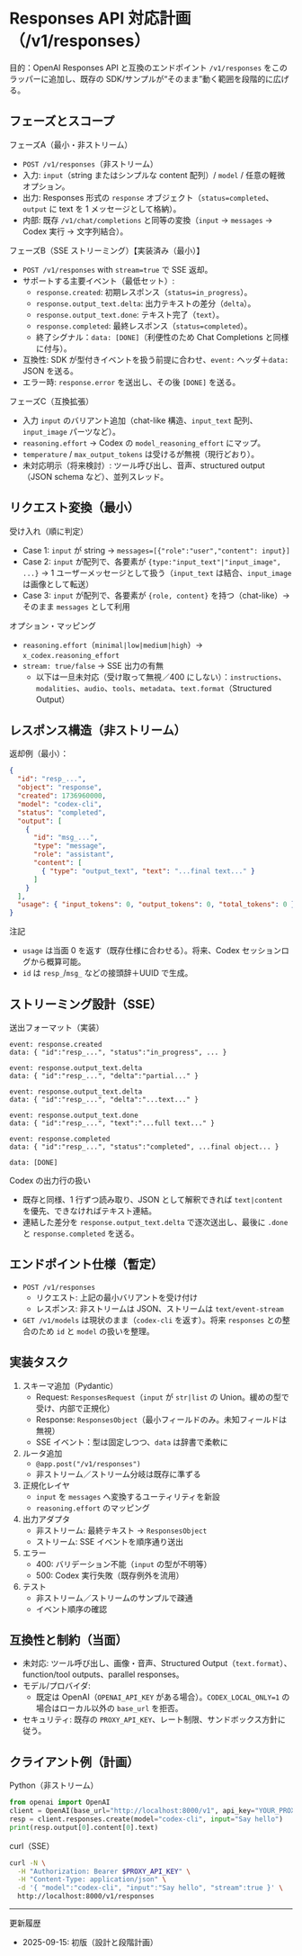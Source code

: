 # Responses API 対応計画（/v1/responses）

目的：OpenAI Responses API と互換のエンドポイント `/v1/responses` をこのラッパーに追加し、既存の SDK/サンプルが“そのまま”動く範囲を段階的に広げる。

## フェーズとスコープ

フェーズA（最小・非ストリーム）
- `POST /v1/responses`（非ストリーム）
- 入力: `input`（string またはシンプルな content 配列）/ `model` / 任意の軽微オプション。
- 出力: Responses 形式の `response` オブジェクト（`status=completed`、`output` に text を 1 メッセージとして格納）。
- 内部: 既存 `/v1/chat/completions` と同等の変換（`input` → `messages` → Codex 実行 → 文字列結合）。

フェーズB（SSE ストリーミング）【実装済み（最小）】
- `POST /v1/responses` with `stream=true` で SSE 返却。
- サポートする主要イベント（最低セット）:
  - `response.created`: 初期レスポンス（`status=in_progress`）。
  - `response.output_text.delta`: 出力テキストの差分（`delta`）。
  - `response.output_text.done`: テキスト完了（`text`）。
  - `response.completed`: 最終レスポンス（`status=completed`）。
  - 終了シグナル：`data: [DONE]`（利便性のため Chat Completions と同様に付与）。
- 互換性: SDK が型付きイベントを扱う前提に合わせ、`event:` ヘッダ＋`data:` JSON を送る。
- エラー時: `response.error` を送出し、その後 `[DONE]` を送る。

フェーズC（互換拡張）
- 入力 `input` のバリアント追加（chat-like 構造、`input_text` 配列、`input_image` パーツなど）。
- `reasoning.effort` → Codex の `model_reasoning_effort` にマップ。
- `temperature` / `max_output_tokens` は受けるが無視（現行どおり）。
- 未対応明示（将来検討）: ツール呼び出し、音声、structured output（JSON schema など）、並列スレッド。

## リクエスト変換（最小）

受け入れ（順に判定）
- Case 1: `input` が string → `messages=[{"role":"user","content": input}]`
 - Case 2: `input` が配列で、各要素が `{type:"input_text"|"input_image", ...}` → 1 ユーザーメッセージとして扱う（`input_text` は結合、`input_image` は画像として転送）
- Case 3: `input` が配列で、各要素が `{role, content}` を持つ（chat-like）→ そのまま `messages` として利用

オプション・マッピング
- `reasoning.effort`（`minimal|low|medium|high`）→ `x_codex.reasoning_effort`
- `stream: true/false` → SSE 出力の有無
  - 以下は一旦未対応（受け取って無視／400 にしない）：`instructions`、`modalities`、`audio`、`tools`、`metadata`、`text.format`（Structured Output）

## レスポンス構造（非ストリーム）

返却例（最小）：

```json
{
  "id": "resp_...",
  "object": "response",
  "created": 1736960000,
  "model": "codex-cli",
  "status": "completed",
  "output": [
    {
      "id": "msg_...",
      "type": "message",
      "role": "assistant",
      "content": [
        { "type": "output_text", "text": "...final text..." }
      ]
    }
  ],
  "usage": { "input_tokens": 0, "output_tokens": 0, "total_tokens": 0 }
}
```

注記
- `usage` は当面 0 を返す（既存仕様に合わせる）。将来、Codex セッションログから概算可能。
- `id` は `resp_`/`msg_` などの接頭辞＋UUID で生成。

## ストリーミング設計（SSE）

送出フォーマット（実装）

```
event: response.created
data: { "id":"resp_...", "status":"in_progress", ... }

event: response.output_text.delta
data: { "id":"resp_...", "delta":"partial..." }

event: response.output_text.delta
data: { "id":"resp_...", "delta":"...text..." }

event: response.output_text.done
data: { "id":"resp_...", "text":"...full text..." }

event: response.completed
data: { "id":"resp_...", "status":"completed", ...final object... }

data: [DONE]
```

Codex の出力行の扱い
- 既存と同様、1 行ずつ読み取り、JSON として解釈できれば `text|content` を優先、できなければテキスト連結。
- 連結した差分を `response.output_text.delta` で逐次送出し、最後に `.done` と `response.completed` を送る。

## エンドポイント仕様（暫定）

- `POST /v1/responses`
  - リクエスト: 上記の最小バリアントを受け付け
  - レスポンス: 非ストリームは JSON、ストリームは `text/event-stream`
- `GET /v1/models` は現状のまま（`codex-cli` を返す）。将来 `responses` との整合のため `id` と `model` の扱いを整理。

## 実装タスク

1. スキーマ追加（Pydantic）
   - Request: `ResponsesRequest`（`input` が `str|list` の Union。緩めの型で受け、内部で正規化）
   - Response: `ResponsesObject`（最小フィールドのみ。未知フィールドは無視）
   - SSE イベント：型は固定しつつ、`data` は辞書で柔軟に
2. ルータ追加
   - `@app.post("/v1/responses")`
   - 非ストリーム／ストリーム分岐は既存に準ずる
3. 正規化レイヤ
   - `input` を `messages` へ変換するユーティリティを新設
   - `reasoning.effort` のマッピング
4. 出力アダプタ
   - 非ストリーム: 最終テキスト → `ResponsesObject`
   - ストリーム: SSE イベントを順序通り送出
5. エラー
   - 400: バリデーション不能（`input` の型が不明等）
   - 500: Codex 実行失敗（既存例外を流用）
6. テスト
   - 非ストリーム／ストリームのサンプルで疎通
   - イベント順序の確認

## 互換性と制約（当面）

- 未対応: ツール呼び出し、画像・音声、Structured Output（`text.format`）、function/tool outputs、parallel responses。
- モデル/プロバイダ:
  - 既定は OpenAI（`OPENAI_API_KEY` がある場合）。`CODEX_LOCAL_ONLY=1` の場合はローカル以外の `base_url` を拒否。
- セキュリティ: 既存の `PROXY_API_KEY`、レート制限、サンドボックス方針に従う。

## クライアント例（計画）

Python（非ストリーム）
```python
from openai import OpenAI
client = OpenAI(base_url="http://localhost:8000/v1", api_key="YOUR_PROXY_API_KEY")
resp = client.responses.create(model="codex-cli", input="Say hello")
print(resp.output[0].content[0].text)
```

curl（SSE）
```bash
curl -N \
  -H "Authorization: Bearer $PROXY_API_KEY" \
  -H "Content-Type: application/json" \
  -d '{ "model":"codex-cli", "input":"Say hello", "stream":true }' \
  http://localhost:8000/v1/responses
```

---

更新履歴
- 2025-09-15: 初版（設計と段階計画）
